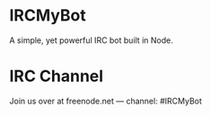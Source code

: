 IRCMyBot
========

A simple, yet powerful IRC bot built in Node.

IRC Channel
========
Join us over at freenode.net — channel: #IRCMyBot